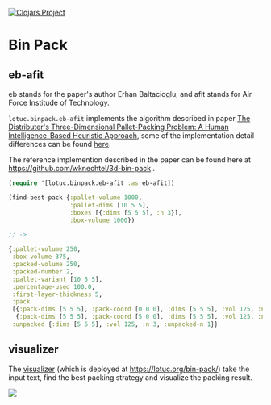 [![Clojars Project](https://img.shields.io/clojars/v/org.lotuc/bin-pack.svg)](https://clojars.org/org.lotuc/bin-pack)

# Bin Pack

## eb-afit

eb stands for the paper's author Erhan Baltacioglu, and afit stands for Air
Force Institude of Technology.

`lotuc.binpack.eb-afit` implements the algorithm described in paper
[The Distributer's Three-Dimensional Pallet-Packing Problem: A Human Intelligence-Based Heuristic Approach](https://scholar.afit.edu/etd/4563/),
some of the implementation detail differences can be found
[here](./doc/eb-afit-explain.md).

The reference implemention described in the paper can be found here at
https://github.com/wknechtel/3d-bin-pack .

```clojure
(require '[lotuc.binpack.eb-afit :as eb-afit])

(find-best-pack {:pallet-volume 1000,
                 :pallet-dims [10 5 5],
                 :boxes [{:dims [5 5 5], :n 3}],
                 :box-volume 1000})

;; ->

{:pallet-volume 250,
 :box-volume 375,
 :packed-volume 250,
 :packed-number 2,
 :pallet-variant [10 5 5],
 :percentage-used 100.0,
 :first-layer-thickness 5,
 :pack
 [{:pack-dims [5 5 5], :pack-coord [0 0 0], :dims [5 5 5], :vol 125, :n 3}
  {:pack-dims [5 5 5], :pack-coord [5 0 0], :dims [5 5 5], :vol 125, :n 3}],
 :unpacked {:dims [5 5 5], :vol 125, :n 3, :unpacked-n 1}}
```

## visualizer

The [visualizer](./visualizer/README.md) (which is deployed at
https://lotuc.org/bin-pack/) take the input text, find the best packing strategy
and visualize the packing result.

![](./visualizer/doc/resources/eb-afit-find-best-dpp06.gif)
